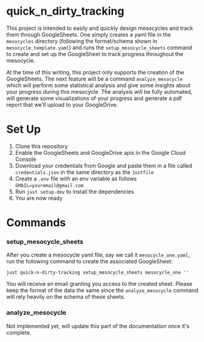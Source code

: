 # **quick_n_dirty_tracking**
This project is intended to easily and quickly design mesocycles and track them through GoogleSheets. One simply creates a yaml file in the `mesocycles` directory (following the format/schema shown in  `mesocycle_template.yaml`) and runs the `setup_mesocycle_sheets` command to create and set up the GoogleSheet to track progress throughout the mesocycle.

At the time of this writing, this project only supports the creation of the GoogleSheets. The next feature will be a command `analyze_mesocycle` which will perform some statistical analysis and give some insights about your progress during this mesocycle. The analysis will be fully automated, will generate some visualizations of your progress and generate a pdf report that we'll upload to your GoogleDrive.

# **Set Up**
1. Clone this repository
2. Enable the GoogleSheets and GoogleDrive apis in the Google Cloud Console
3. Download your credentials from Google and paste them in a file called `credentials.json` in the same directory as the `Justfile`
4. Create a `.env` file with an env variable as follows `GMAIL=youremail@gmail.com`
5. Run `just setup-dev` to install the dependencies
6. You are now ready

# **Commands**
### setup_mesocycle_sheets
After you create a mesocycle yaml file, say we call it `mesocycle_one.yaml`, run the following command to create the associated GoogleSheet:
```
just quick-n-dirty-tracking setup_mesocycle_sheets mesocycle_one ''
```
You will receive an email granting you access to the created sheet. Please keep the format of the data the same since the `analyze_mesocycle` command will rely heavily on the schema of these sheets.

### analyze_mesocycle
Not implemented yet, will update this part of the documentation once it's complete.
